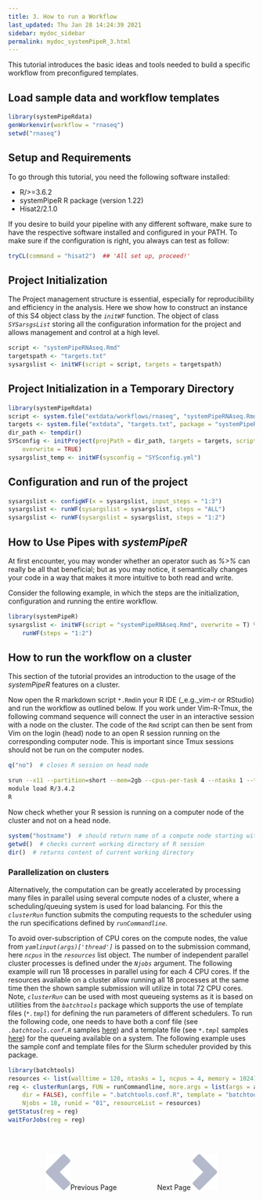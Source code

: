 ```yaml
---
title: 3. How to run a Workflow
last_updated: Thu Jan 28 14:24:39 2021
sidebar: mydoc_sidebar
permalink: mydoc_systemPipeR_3.html
---
```


This tutorial introduces the basic ideas and tools needed to build a specific workflow from preconfigured templates.

## Load sample data and workflow templates


```r
library(systemPipeRdata)
genWorkenvir(workflow = "rnaseq")
setwd("rnaseq")
```

## Setup and Requirements 

To go through this tutorial, you need the following software installed:

* R/>=3.6.2 
* systemPipeR R package (version 1.22)
* Hisat2/2.1.0

If you desire to build your pipeline with any different software, make sure to have the respective software installed and configured in your PATH. To make sure if the configuration is right, you always can test as follow:


```r
tryCL(command = "hisat2")  ## 'All set up, proceed!'
```

## Project Initialization 

The Project management structure is essential, especially for reproducibility and efficiency in the analysis. Here we show how to construct an instance of this S4 object class by the _`initWF`_ function. The object of class _`SYSarsgsList`_ storing all the configuration information for the project and allows management and control at a high level. 


```r
script <- "systemPipeRNAseq.Rmd"
targetspath <- "targets.txt"
sysargslist <- initWF(script = script, targets = targetspath)
```

## Project Initialization in a Temporary Directory


```r
library(systemPipeRdata)
script <- system.file("extdata/workflows/rnaseq", "systemPipeRNAseq.Rmd", package = "systemPipeRdata")
targets <- system.file("extdata", "targets.txt", package = "systemPipeR")
dir_path <- tempdir()
SYSconfig <- initProject(projPath = dir_path, targets = targets, script = script, 
    overwrite = TRUE)
sysargslist_temp <- initWF(sysconfig = "SYSconfig.yml")
```

## Configuration and run of the project


```r
sysargslist <- configWF(x = sysargslist, input_steps = "1:3")
sysargslist <- runWF(sysargslist = sysargslist, steps = "ALL")
sysargslist <- runWF(sysargslist = sysargslist, steps = "1:2")
```

## How to Use Pipes with *systemPipeR*

At first encounter, you may wonder whether an operator such as *%>%* can really be all that beneficial; but as you may notice, it semantically changes your code in a way that makes it more intuitive to both read and write.

Consider the following example, in which the steps are the initialization, configuration and running the entire workflow.


```r
library(systemPipeR)
sysargslist <- initWF(script = "systemPipeRNAseq.Rmd", overwrite = T) %>% configWF(input_steps = "1:3") %>% 
    runWF(steps = "1:2")
```

## How to run the workflow on a cluster

This section of the tutorial provides an introduction to the usage of the *systemPipeR* features on a cluster. 

Now open the R markdown script `*.Rmd`in your R IDE (_e.g._vim-r or RStudio) and run the workflow as outlined below. If you work under Vim-R-Tmux, the following command sequence will connect the user in an
interactive session with a node on the cluster. The code of the `Rmd`
script can then be sent from Vim on the login (head) node to an open R session running
on the corresponding computer node. This is important since Tmux sessions
should not be run on the computer nodes. 


```r
q("no")  # closes R session on head node
```


```bash
srun --x11 --partition=short --mem=2gb --cpus-per-task 4 --ntasks 1 --time 2:00:00 --pty bash -l
module load R/3.4.2
R
```

Now check whether your R session is running on a computer node of the cluster and not on a head node.


```r
system("hostname")  # should return name of a compute node starting with i or c 
getwd()  # checks current working directory of R session
dir()  # returns content of current working directory
```

### Parallelization on clusters

Alternatively, the computation can be greatly accelerated by processing many files 
in parallel using several compute nodes of a cluster, where a scheduling/queuing
system is used for load balancing. For this the *`clusterRun`* function submits 
the computing requests to the scheduler using the run specifications
defined by *`runCommandline`*. 

To avoid over-subscription of CPU cores on the compute nodes, the value from 
_`yamlinput(args)['thread']`_ is passed on to the submission command, here _`ncpus`_ 
in the _`resources`_ list object. The number of independent parallel cluster 
processes is defined under the _`Njobs`_ argument. The following example will run 
18 processes in parallel using for each 4 CPU cores. If the resources available
on a cluster allow running all 18 processes at the same time then the shown sample 
submission will utilize in total 72 CPU cores. Note, *`clusterRun`* can be used
with most queueing systems as it is based on utilities from the _`batchtools`_ 
package which supports the use of template files (_`*.tmpl`_) for defining the 
run parameters of different schedulers. To run the following code, one needs to 
have both a conf file (see _`.batchtools.conf.R`_ samples [here](https://mllg.github.io/batchtools/)) 
and a template file (see _`*.tmpl`_ samples [here](https://github.com/mllg/batchtools/tree/master/inst/templates)) 
for the queueing available on a system. The following example uses the sample 
conf and template files for the Slurm scheduler provided by this package.  


```r
library(batchtools)
resources <- list(walltime = 120, ntasks = 1, ncpus = 4, memory = 1024)
reg <- clusterRun(args, FUN = runCommandline, more.args = list(args = args, make_bam = TRUE, 
    dir = FALSE), conffile = ".batchtools.conf.R", template = "batchtools.slurm.tmpl", 
    Njobs = 18, runid = "01", resourceList = resources)
getStatus(reg = reg)
waitForJobs(reg = reg)
```

<br><br><center><a href="mydoc_systemPipeR_2.html"><img src="images/left_arrow.png" alt="Previous page."></a>Previous Page &nbsp; &nbsp; &nbsp; &nbsp; &nbsp; &nbsp; &nbsp; &nbsp; &nbsp; &nbsp; Next Page
<a href="mydoc_systemPipeR_4.html"><img src="images/right_arrow.png" alt="Next page."></a></center>

